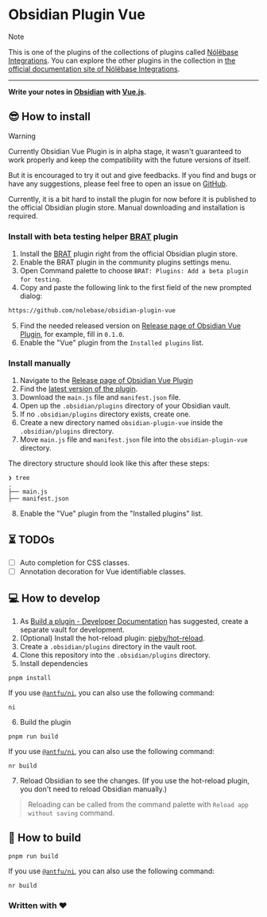 # Obsidian Plugin Vue

> [!NOTE]
> This is one of the plugins of the collections of plugins called [Nólëbase Integrations](https://github.com/nolebase/integrations). You can explore the other plugins in the collection in [the official documentation site of Nólëbase Integrations](https://nolebase-integrations.ayaka.io).

---

**Write your notes in [Obsidian](https://obsidian.md/) with [Vue.js](https://vuejs.org/).**

## 😎 How to install

> [!WARNING]
> Currently Obsidian Vue Plugin is in alpha stage, it wasn't guaranteed to work properly and keep the compatibility with the future versions of itself.
>
> But it is encouraged to try it out and give feedbacks. If you find and bugs or have any suggestions, please feel free to open an issue on [GitHub](https://github.com/nolebase/obsidian-plugin-vue/issues).

Currently, it is a bit hard to install the plugin for now before it is published to the official Obsidian plugin store. Manual downloading and installation is required.

### Install with beta testing helper [BRAT](https://tfthacker.com/brat-quick-guide) plugin

1. Install the [BRAT](https://tfthacker.com/brat-quick-guide) plugin right from the official Obsidian plugin store.
2. Enable the BRAT plugin in the community plugins settings menu.
3. Open Command palette to choose `BRAT: Plugins: Add a beta plugin for testing`.
4. Copy and paste the following link to the first field of the new prompted dialog:

```txt
https://github.com/nolebase/obsidian-plugin-vue
```

5. Find the needed released version on [Release page of Obsidian Vue Plugin](https://github.com/nolebase/obsidian-plugin-vue/releases), for example, fill in `0.1.0`.
6. Enable the "Vue" plugin from the `Installed plugins` list.

### Install manually

1. Navigate to the [Release page of Obsidian Vue Plugin](https://github.com/nolebase/obsidian-plugin-vue/releases)
2. Find the [latest version of the plugin](https://github.com/nolebase/obsidian-plugin-vue/releases/latest).
3. Download the `main.js` file and `manifest.json` file.
4. Open up the `.obsidian/plugins` directory of your Obsidian vault.
5. If no `.obsidian/plugins` directory exists, create one.
6. Create a new directory named `obsidian-plugin-vue` inside the `.obsidian/plugins` directory.
7. Move `main.js` file and `manifest.json` file into the `obsidian-plugin-vue` directory.

The directory structure should look like this after these steps:

```shell
❯ tree
.
├── main.js
├── manifest.json
```

8. Enable the "Vue" plugin from the "Installed plugins" list.

## ⏳ TODOs

- [ ] Auto completion for CSS classes.
- [ ] Annotation decoration for Vue identifiable classes.

## 💻 How to develop

1. As [Build a plugin - Developer Documentation](https://docs.obsidian.md/Plugins/Getting+started/Build+a+plugin) has suggested, create a separate vault for development.
2. (Optional) Install the hot-reload plugin: [pjeby/hot-reload](https://github.com/pjeby/hot-reload).
3. Create a `.obsidian/plugins` directory in the vault root.
4. Clone this repository into the `.obsidian/plugins` directory.
5. Install dependencies

```shell
pnpm install
```

If you use [`@antfu/ni`](https://github.com/antfu/ni), you can also use the following command:

```shell
ni
```

6. Build the plugin

```shell
pnpm run build
```

If you use [`@antfu/ni`](https://github.com/antfu/ni), you can also use the following command:

```shell
nr build
```

7. Reload Obsidian to see the changes. (If you use the hot-reload plugin, you don't need to reload Obsidian manually.)

> Reloading can be called from the command palette with `Reload app without saving` command.

## 🔨 How to build

```shell
pnpm run build
```

If you use [`@antfu/ni`](https://github.com/antfu/ni), you can also use the following command:

```shell
nr build
```

### Written with ♥
